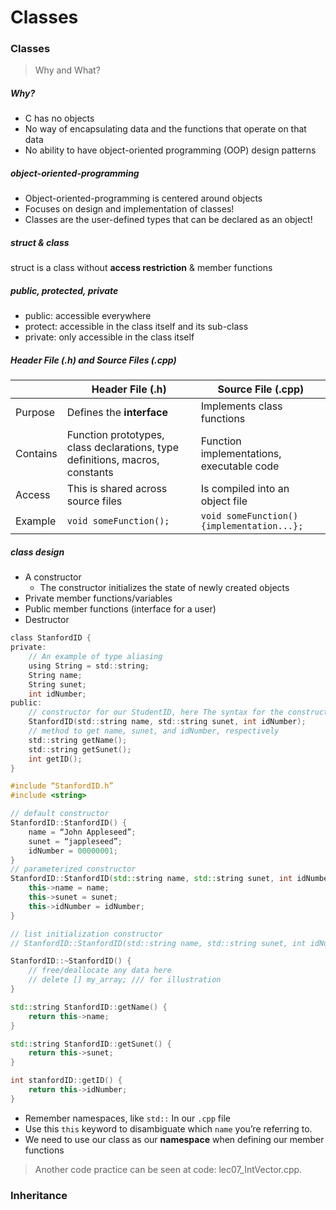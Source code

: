 # Classes

### Classes 

> Why and What?

##### Why?

* C has no objects
* No way of encapsulating data and the functions that operate on that data
* No ability to have object-oriented programming (OOP) design patterns

##### object-oriented-programming

* Object-oriented-programming is centered around objects 
* Focuses on design and implementation of classes! 
* Classes are the user-defined types that can be declared as an object!

##### struct & class

struct is a class without **access restriction** & member functions

##### public, protected, private

* public: accessible everywhere
* protect: accessible in the class itself and its sub-class
* private: only accessible in the class itself

##### Header File (.h) and Source Files (.cpp)

|          | Header File (.h)                                             | Source File (.cpp)                         |
| -------- | ------------------------------------------------------------ | ------------------------------------------ |
| Purpose  | Defines the **interface**                                    | Implements class functions                 |
| Contains | Function prototypes, class declarations, type definitions, macros, constants | Function implementations, executable code  |
| Access   | This is shared across source files                           | Is compiled into an object file            |
| Example  | `void someFunction();`                                       | `void someFunction() {implementation...};` |

##### class design

* A constructor 
  * The constructor initializes the state of newly created objects
* Private member functions/variables 
* Public member functions (interface for a user) 
* Destructor

```.h file
class StanfordID {
private:
    // An example of type aliasing
	using String = std::string;
	String name;
	String sunet;
	int idNumber;
public:
	// constructor for our StudentID, here The syntax for the constructor is just the name of the class
	StanfordID(std::string name, std::string sunet, int idNumber);
	// method to get name, sunet, and idNumber, respectively
	std::string getName();
	std::string getSunet();
	int getID();
}
```

```.cpp file
#include “StanfordID.h”
#include <string>

// default constructor
StanfordID::StanfordID() {
	name = “John Appleseed”;
	sunet = “jappleseed”;
	idNumber = 00000001;
}
// parameterized constructor
StanfordID::StanfordID(std::string name, std::string sunet, int idNumber) {
	this->name = name;
	this->sunet = sunet;
	this->idNumber = idNumber;
}

// list initialization constructor
// StanfordID::StanfordID(std::string name, std::string sunet, int idNumber): name{name}, sunet{sunet}, idNumber{idNumber} {};

StanfordID::~StanfordID() {
	// free/deallocate any data here
    // delete [] my_array; /// for illustration
}

std::string StanfordID::getName() {
    return this->name;
}

std::string StanfordID::getSunet() {
    return this->sunet;
}

int stanfordID::getID() {
    return this->idNumber;
}
```

* Remember namespaces, like `std::` In our `.cpp` file 
* Use this `this` keyword to disambiguate which `name` you’re referring to.
* We need to use our class as our **namespace** when defining our member functions

> Another code practice can be seen at code: lec07_IntVector.cpp.

### Inheritance

